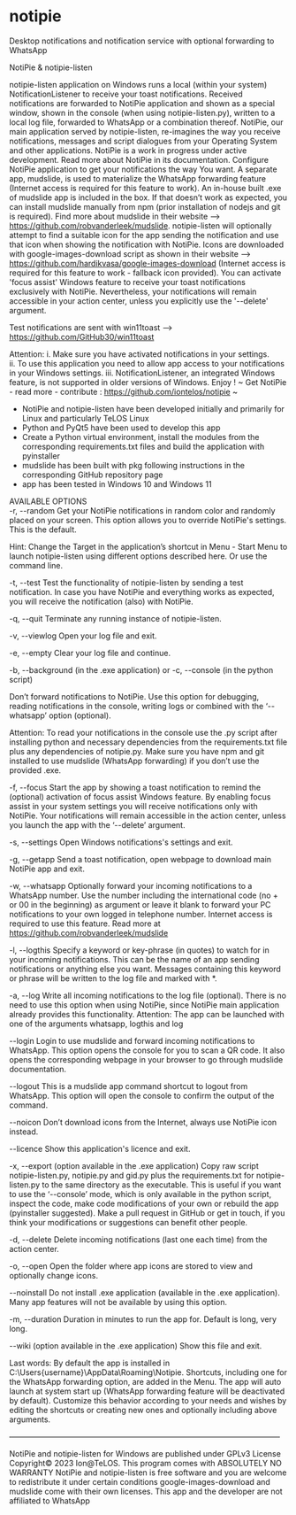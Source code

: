 # notipie
Desktop notifications and notification service with optional forwarding to WhatsApp

NotiPie & notipie-listen   

notipie-listen application on Windows runs a local (within your system) NotificationListener to receive your toast notifications.
Received notifications are forwarded to NotiPie application and shown as a special window, shown in the console (when using notipie-listen.py), written to a local log file, forwarded to WhatsApp or a combination thereof. 
NotiPie, our main application served by notipie-listen, re-imagines the way you receive notifications, messages and script dialogues from your Operating System and other applications. NotiPie is a work in progress under active development. Read more about NotiPie in its documentation.
Configure NotiPie application to get your notifications the way You want.
A separate app, mudslide, is used to materialize the WhatsApp forwarding feature (Internet access is required for this feature to work). An in-house built .exe of mudslide app is included in the box. If that doesn’t work as expected, you can install mudslide manually from npm (prior installation of nodejs and git is required). Find more about mudslide in their website --> https://github.com/robvanderleek/mudslide. 
notipie-listen will optionally attempt to find a suitable icon for the app sending the notification and use that icon when showing the notification with NotiPie. Icons are downloaded with google-images-download script as shown in their website --> https://github.com/hardikvasa/google-images-download (Internet access is required for this feature to work - fallback icon provided). 
You can activate 'focus assist' Windows feature to receive your toast notifications exclusively with NotiPie. Nevertheless, your notifications will remain accessible in your action center, unless you explicitly use the '--delete' argument. 

Test notifications are sent with win11toast --> https://github.com/GitHub30/win11toast

Attention: 
i. Make sure you have activated notifications in your settings.        
ii. To use this application you need to allow app access to your notifications in your Windows settings. iii. NotificationListener, an integrated Windows feature, is not supported in older versions of Windows.  Enjoy !
~ Get NotiPie - read more - contribute : https://github.com/iontelos/notipie ~

* NotiPie and notipie-listen have been developed initially and primarily for Linux and particularly TeLOS Linux
* Python and PyQt5 have been used to develop this app
* Create a Python virtual environment, install the modules from the corresponding requirements.txt files and build the application with pyinstaller
* mudslide has been built with pkg following instructions in the corresponding GitHub repository page
* app has been tested in Windows 10 and Windows 11 

AVAILABLE OPTIONS   
-r, --random Get your NotiPie notifications in random color and randomly placed on your screen. This option allows you to override NotiPie's settings. This is the default. 

Hint: Change the Target in the application’s shortcut in Menu - Start Menu to launch notipie-listen using different options described here. Or use the command line.  

-t, --test Test the functionality of notipie-listen by sending a test notification. In case you have NotiPie and everything works as expected, you will receive the notification (also) with NotiPie.

-q, --quit Terminate any running instance of notipie-listen.

-v, --viewlog Open your log file and exit.

-e, --empty Clear your log file and continue.

-b, --background (in the .exe application) or -c, --console (in the python script)

Don’t forward notifications to NotiPie. Use this option for debugging, reading notifications in the console, writing logs or combined with the ‘--whatsapp’ option (optional).

Attention: To read your notifications in the console use the .py script after installing python and necessary dependencies from the requirements.txt file plus any dependencies of notipie.py. Make sure you have npm and git installed to use mudslide (WhatsApp forwarding) if you don’t use the provided .exe. 

-f, --focus Start the app by showing a toast notification to remind the (optional) activation of focus assist Windows feature. By enabling focus assist in your system settings you will receive notifications only with NotiPie. Your notifications will remain accessible in the action center, unless you launch the app with the ‘--delete’ argument.

-s, --settings Open Windows notifications's settings and exit.

-g, --getapp Send a toast notification, open webpage to download main NotiPie app and exit.

-w, --whatsapp Optionally forward your incoming notifications to a WhatsApp number. Use the number including the international code (no + or 00 in the beginning) as argument or leave it blank to forward your PC notifications to your own logged in telephone number. Internet access is required to use this feature. Read more at https://github.com/robvanderleek/mudslide

-l, --logthis Specify a keyword or key-phrase (in quotes) to watch for in your incoming notifications. This can be the name of an app sending notifications or anything else you want. Messages containing this keyword or phrase will be written to the log file and marked with *. 

-a, --log Write all incoming notifications to the log file (optional). There is no need to use this option when using NotiPie, since NotiPie main application already provides this functionality.
Attention: The app can be launched with one of the arguments whatsapp, logthis and log

--login Login to use mudslide and forward incoming notifications to WhatsApp. This option opens the console for you to scan a QR code. It also opens the corresponding webpage in your browser to go through mudslide documentation. 

--logout This is a mudslide app command shortcut to logout from WhatsApp. This option will open the console to confirm the output of the command.

--noicon Don’t download icons from the Internet, always use NotiPie icon instead.

--licence Show this application's licence and exit.

-x, --export (option available in the .exe application) Copy raw script notipie-listen.py, notipie.py and gid.py plus the requirements.txt for notipie-listen.py to the same directory as the executable. This is useful if you want to use the  ‘--console’ mode, which is only available in the python script, inspect the code, make code modifications of your own or rebuild the app (pyinstaller suggested). Make a pull request in GitHub or get in touch, if you think your modifications or suggestions can benefit other people.

-d, --delete Delete incoming notifications (last one each time) from the action center.

-o, --open Open the folder where app icons are stored to view and optionally change icons.

--noinstall Do not install .exe application (available in the .exe application). Many app features will not be available by using this option.

-m, --duration Duration in minutes to run the app for. Default is long, very long.

--wiki (option available in the .exe application) Show this file and exit.

Last words: By default the app is installed in C:\Users\{username}\AppData\Roaming\Notipie. Shortcuts, including one for the WhatsApp forwarding option, are added in the Menu. The app will auto launch at system start up (WhatsApp forwarding feature will be deactivated by default). Customize this behavior according to your needs and wishes by editing the shortcuts or creating new ones and optionally including above arguments.  

———————————————————————————————————


NotiPie and notipie-listen for Windows are published under GPLv3 License 
Copyright© 2023 Ion@TeLOS. This program comes with ABSOLUTELY NO WARRANTY 
NotiPie and notipie-listen is free software and you are welcome to redistribute it under certain conditions
google-images-download and mudslide come with their own licenses. This app and the developer are not affiliated to WhatsApp
